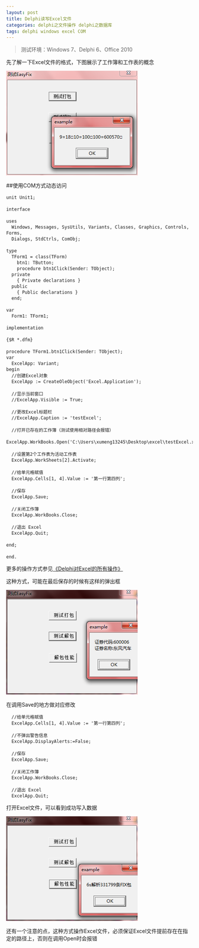 ```yaml
---
layout: post
title: Delphi读写Excel文件
categories: delphi之文件操作 delphi之数据库
tags: delphi windows excel COM
---
```


>测试环境：Windows 7、Delphi 6、Office 2010

先了解一下Excel文件的格式，下图展示了工作簿和工作表的概念

![image](../media/image/2016-12-21/01.png)

##使用COM方式动态访问

```
unit Unit1;

interface

uses
  Windows, Messages, SysUtils, Variants, Classes, Graphics, Controls, Forms,
  Dialogs, StdCtrls, ComObj;

type
  TForm1 = class(TForm)
    btn1: TButton;
    procedure btn1Click(Sender: TObject);
  private
    { Private declarations }
  public
    { Public declarations }
  end;

var
  Form1: TForm1;

implementation

{$R *.dfm}

procedure TForm1.btn1Click(Sender: TObject);
var
  ExcelApp: Variant;
begin
  //创建Excel对象
  ExcelApp := CreateOleObject('Excel.Application');

  //显示当前窗口
  //ExcelApp.Visible := True;

  //更改Excel标题栏
  //ExcelApp.Caption := 'testExcel';

  //打开已存在的工作簿（测试使用相对路径会报错）
  ExcelApp.WorkBooks.Open('C:\Users\xumeng13245\Desktop\excel\testExcel.xlsx');

  //设置第2个工作表为活动工作表
  ExcelApp.WorkSheets[2].Activate;

  //给单元格赋值
  ExcelApp.Cells[1, 4].Value := '第一行第四列';

  //保存
  ExcelApp.Save;

  //关闭工作簿
  ExcelApp.WorkBooks.Close;

  //退出 Excel
  ExcelApp.Quit;
 
end;

end.

```

更多的操作方式参见[《Delphi对Excel的所有操作》](http://www.cnblogs.com/fefe/p/5692381.html)

这种方式，可能在最后保存的时候有这样的弹出框

![image](../media/image/2016-12-21/02.png)

在调用Save的地方做对应修改

```
  //给单元格赋值
  ExcelApp.Cells[1, 4].Value := '第一行第四列';

  //不弹出警告信息
  ExcelApp.DisplayAlerts:=False;

  //保存
  ExcelApp.Save;

  //关闭工作簿
  ExcelApp.WorkBooks.Close;

  //退出 Excel
  ExcelApp.Quit;
```

打开Excel文件，可以看到成功写入数据

![image](../media/image/2016-12-21/03.png)

还有一个注意的点，这种方式操作Excel文件，必须保证Excel文件提前存在在指定的路径上，否则在调用Open时会报错
